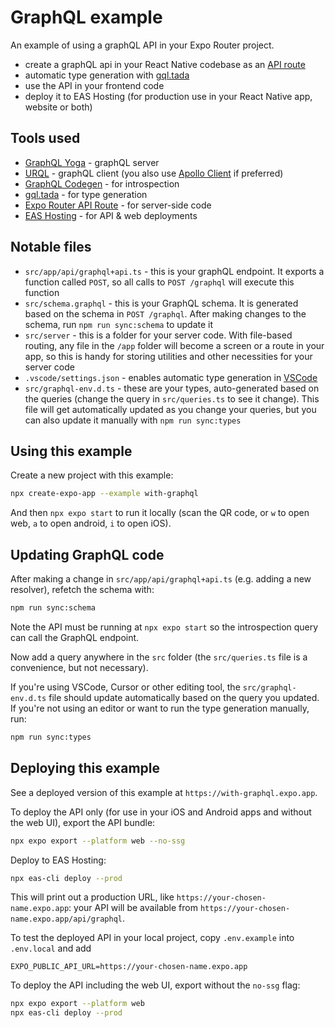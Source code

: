 # GraphQL example

An example of using a graphQL API in your Expo Router project.

- create a graphQL api in your React Native codebase as an [API route](https://docs.expo.dev/router/reference/api-routes/)
- automatic type generation with [gql.tada](https://gql-tada.0no.co/)
- use the API in your frontend code
- deploy it to EAS Hosting (for production use in your React Native app, website or both)

## Tools used
- [GraphQL Yoga](https://the-guild.dev/graphql/yoga-server) - graphQL server
- [URQL](https://github.com/urql-graphql/urql) - graphQL client (you also use [Apollo Client](https://www.apollographql.com/docs/react) if preferred)
- [GraphQL Codegen](https://the-guild.dev/graphql/codegen) - for introspection
- [gql.tada](https://gql-tada.0no.co/) - for type generation
- [Expo Router API Route](https://docs.expo.dev/router/reference/api-routes/) - for server-side code
- [EAS Hosting](https://docs.expo.dev/eas/hosting/introduction/) - for API & web deployments

## Notable files

- `src/app/api/graphql+api.ts` - this is your graphQL endpoint. It exports a function called `POST`, so all calls to `POST /graphql` will execute this function
- `src/schema.graphql` - this is your GraphQL schema. It is generated based on the schema in `POST /graphql`. After making changes to the schema, run `npm run sync:schema` to update it
- `src/server` - this is a folder for your server code. With file-based routing, any file in the `/app` folder will become a screen or a route in your app, so this is handy for storing utilities and other necessities for your server code
- `.vscode/settings.json` - enables automatic type generation in [VSCode](https://gql-tada.0no.co/get-started/installation#vscode-setup)
- `src/graphql-env.d.ts` - these are your types, auto-generated based on the queries (change the query in `src/queries.ts` to see it change). This file will get automatically updated as you change your queries, but you can also update it manually with `npm run sync:types`

## Using this example

Create a new project with this example:

```sh
npx create-expo-app --example with-graphql
```

And then `npx expo start` to run it locally (scan the QR code, or `w` to open web, `a` to open android, `i` to open iOS).

## Updating GraphQL code

After making a change in `src/app/api/graphql+api.ts` (e.g. adding a new resolver), refetch the schema with:

```sh
npm run sync:schema
```

Note the API must be running at `npx expo start` so the introspection query can call the GraphQL endpoint.

Now add a query anywhere in the `src` folder (the `src/queries.ts` file is a convenience, but not necessary).

If you're using VSCode, Cursor or other editing tool, the `src/graphql-env.d.ts` file should update automatically based on the query you updated. If you're not using an editor or want to run the type generation manually, run:

```sh
npm run sync:types
```

## Deploying this example

See a deployed version of this example at `https://with-graphql.expo.app`.

To deploy the API only (for use in your iOS and Android apps and without the web UI), export the API bundle:

```sh
npx expo export --platform web --no-ssg
```

Deploy to EAS Hosting:

```sh
npx eas-cli deploy --prod
```

This will print out a production URL, like `https://your-chosen-name.expo.app`: your API will be available from `https://your-chosen-name.expo.app/api/graphql`.

To test the deployed API in your local project, copy `.env.example` into `.env.local` and add

```
EXPO_PUBLIC_API_URL=https://your-chosen-name.expo.app
```

To deploy the API including the web UI, export without the `no-ssg` flag:

```sh
npx expo export --platform web
npx eas-cli deploy --prod
```
